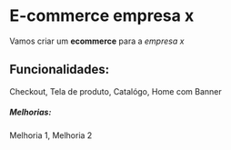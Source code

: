 # E-commerce empresa x

Vamos criar um **ecommerce** para a *empresa x*

## Funcionalidades:

Checkout, Tela de produto, Catalógo, Home com Banner


##### Melhorias:

Melhoria 1, Melhoria 2